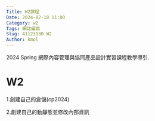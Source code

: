 ```yaml
---
Title: W2課程
Date: 2024-02-18 11:00
Category: w2
Tags: 網誌編寫
Slug: 41123130 W2
Author: kmol
---
```


2024 Spring 網際內容管理與協同產品設計實習課程教學導引.

<!-- PELICAN_END_SUMMARY -->

# W2
1.創建自己的倉儲(cp2024) 

2.創建自己的動靜態並修改內部資訊